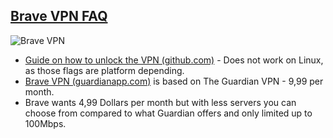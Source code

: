 ## [Brave VPN FAQ](#brave-vpn-faq)

![Brave VPN](https://i.ibb.co/QMtrfSN/2021-11-12-00-52.png)

- [Guide on how to unlock the VPN (github.com)](https://github.com/brave/brave-browser/issues/15804) - Does not work on Linux, as those flags are platform depending.
- [Brave VPN (guardianapp.com)](https://guardianapp.com/company/partners/brave/) is based on The Guardian VPN - 9,99 per month.
- Brave wants 4,99 Dollars per month but with less servers you can choose from compared to what Guardian offers and only limited up to 100Mbps.

